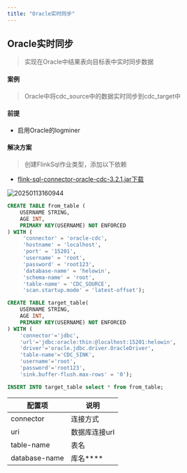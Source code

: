 ```yaml
---
title: "Oracle实时同步"
---
```


## Oracle实时同步

> 实现在Oracle中结果表向目标表中实时同步数据

#### 案例

> Oracle中将cdc_source中的数据实时同步到cdc_target中

#### 前提

- 启用Oracle的logminer

#### 解决方案

> 创建FlinkSql作业类型，添加以下依赖

- [flink-sql-connector-oracle-cdc-3.2.1.jar下载](https://repo1.maven.org/maven2/org/apache/flink/flink-sql-connector-oracle-cdc/3.2.1/flink-sql-connector-oracle-cdc-3.2.1.jar)

![20250113160944](https://img.isxcode.com/picgo/20250113160944.png)

```sql
CREATE TABLE from_table (
    USERNAME STRING,
    AGE INT,
    PRIMARY KEY(USERNAME) NOT ENFORCED
) WITH (
     'connector' = 'oracle-cdc',
     'hostname' = 'localhost',
     'port' = '15201',
     'username' = 'root',
     'password' = 'root123',
     'database-name' = 'helowin',
     'schema-name' = 'root',
     'table-name' = 'CDC_SOURCE',
     'scan.startup.mode' = 'latest-offset');

CREATE TABLE target_table(
    USERNAME STRING,
    AGE INT,
    PRIMARY KEY(USERNAME) NOT ENFORCED
) WITH (
    'connector'='jdbc',
    'url'='jdbc:oracle:thin:@localhost:15201:helowin',
    'driver'='oracle.jdbc.driver.OracleDriver',
    'table-name'='CDC_SINK',
    'username'='root',
    'password'='root123',
    'sink.buffer-flush.max-rows' = '0'); 

INSERT INTO target_table select * from from_table;
```

| 配置项                        | 说明       |
|----------------------------|----------|
| connector                  | 连接方式     |
| uri                        | 数据库连接url |
| table-name                     | 表名       |
| database-name                 | 库名****       
